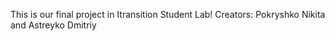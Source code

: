 This is our final project in Itransition Student Lab!
Creators: Pokryshko Nikita and Astreyko Dmitriy
          
